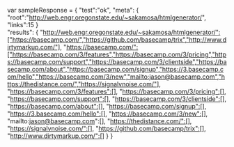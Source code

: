 var sampleResponse = {
	"test":"ok",
	"meta": {
		"root":"http://web.engr.oregonstate.edu/~sakamosa/htmlgenerator/",
		"links":15
	}	
	"results": {
		"http://web.engr.oregonstate.edu/~sakamosa/htmlgenerator/":["https://basecamp.com/","https://github.com/basecamp/trix","http://www.dirtymarkup.com/"],
		"https://basecamp.com/":["https://basecamp.com/3/features","https://basecamp.com/3/pricing","https://basecamp.com/support","https://basecamp.com/3/clientside","https://basecamp.com/about","https://basecamp.com/signup","https://3.basecamp.com/hello","https://basecamp.com/3/new","mailto:jason@basecamp.com","https://thedistance.com/","https://signalvnoise.com/"],
		"https://basecamp.com/3/features":[],
		"https://basecamp.com/3/pricing":[],
		"https://basecamp.com/support":[],
		"https://basecamp.com/3/clientside":[],
		"https://basecamp.com/about":[],
		"https://basecamp.com/signup":[],
		"https://3.basecamp.com/hello":[],
		"https://basecamp.com/3/new":[],
		"mailto:jason@basecamp.com":[],
		"https://thedistance.com/":[],
		"https://signalvnoise.com/":[],
		"https://github.com/basecamp/trix":[],
		"http://www.dirtymarkup.com/":[]
	}
}
